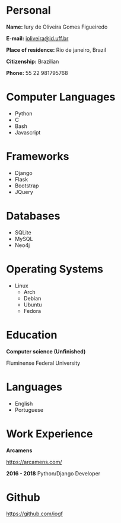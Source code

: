 Personal
========

**Name:** 
Iury de Oliveira Gomes Figueiredo

**E-mail:** 
ioliveira@id.uff.br

**Place of residence:** 
Rio de janeiro, Brazil

**Citizenship:** 
Brazilian

**Phone:**
55 22 981795768

Computer Languages
==================

- Python 
- C
- Bash
- Javascript 

Frameworks
==========

- Django
- Flask
- Bootstrap
- JQuery

Databases
=========

- SQLite
- MySQL
- Neo4j

Operating Systems
=================

- Linux 
    - Arch
    - Debian
    - Ubuntu
    - Fedora

Education
=========

**Computer science (Unfinished)** 

Fluminense Federal University

Languages
=========

- English 
- Portuguese 

Work Experience
===============

**Arcamens**

https://arcamens.com/

**2016 - 2018**  Python/Django Developer


Github
======

https://github.com/iogf




